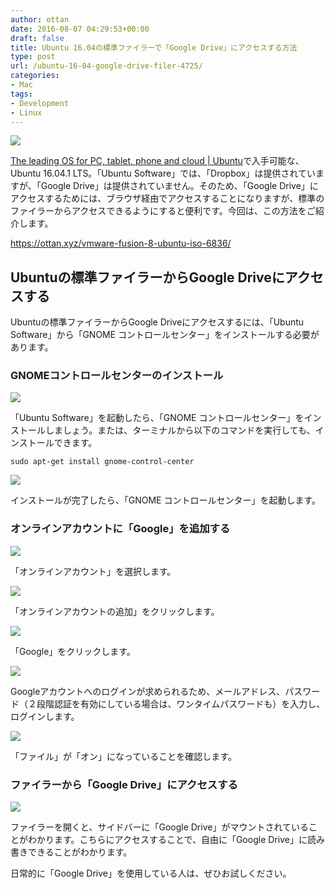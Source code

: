 ```yaml
---
author: ottan
date: 2016-08-07 04:29:53+00:00
draft: false
title: Ubuntu 16.04の標準ファイラーで「Google Drive」にアクセスする方法
type: post
url: /ubuntu-16-04-google-drive-filer-4725/
categories:
- Mac
tags:
- Development
- Linux
---
```


![](/uploads/2016/08/160807-57a6b2bba503d.jpg)






[The leading OS for PC, tablet, phone and cloud | Ubuntu](http://www.ubuntu.com/)で入手可能な、Ubuntu 16.04.1 LTS。「Ubuntu Software」では、「Dropbox」は提供されていますが、「Google Drive」は提供されていません。そのため、「Google Drive」にアクセスするためには、ブラウザ経由でアクセスすることになりますが、標準のファイラーからアクセスできるようにすると便利です。今回は、この方法をご紹介します。



https://ottan.xyz/vmware-fusion-8-ubuntu-iso-6836/



## Ubuntuの標準ファイラーからGoogle Driveにアクセスする





Ubuntuの標準ファイラーからGoogle Driveにアクセスするには、「Ubuntu Software」から「GNOME コントロールセンター」をインストールする必要があります。





### GNOMEコントロールセンターのインストール





![](/uploads/2016/08/160807-57a6b2c4274ef.png)






「Ubuntu Software」を起動したら、「GNOME コントロールセンター」をインストールしましょう。または、ターミナルから以下のコマンドを実行しても、インストールできます。




    
    sudo apt-get install gnome-control-center





![](/uploads/2016/08/160807-57a6b2c9ea268.png)






インストールが完了したら、「GNOME コントロールセンター」を起動します。





### オンラインアカウントに「Google」を追加する





![](/uploads/2016/08/160807-57a6b2cfb5ec3.png)






「オンラインアカウント」を選択します。





![](/uploads/2016/08/160807-57a6b2d52cbb5.png)






「オンラインアカウントの追加」をクリックします。





![](/uploads/2016/08/160807-57a6b2da7c953.png)






「Google」をクリックします。





![](/uploads/2016/08/160807-57a6b2df7601b.png)






Googleアカウントへのログインが求められるため、メールアドレス、パスワード（２段階認証を有効にしている場合は、ワンタイムパスワードも）を入力し、ログインします。





![](/uploads/2016/08/160807-57a6b2e4ac391.png)






「ファイル」が「オン」になっていることを確認します。





### ファイラーから「Google Drive」にアクセスする





![](/uploads/2016/08/160807-57a6b2e9516a6.png)






ファイラーを開くと、サイドバーに「Google Drive」がマウントされていることがわかります。こちらにアクセスすることで、自由に「Google Drive」に読み書きできることがわかります。





日常的に「Google Drive」を使用している人は、ぜひお試しください。
